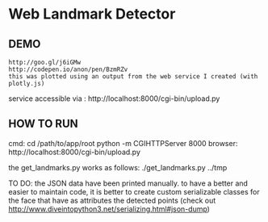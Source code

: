 # Web Landmark Detector
## DEMO
	http://goo.gl/j6iGMw
	http://codepen.io/anon/pen/BzmRZv
	this was plotted using an output from the web service I created (with plotly.js)

service accessible via :
	http://localhost:8000/cgi-bin/upload.py

## HOW TO RUN
cmd:
	cd /path/to/app/root
	python -m CGIHTTPServer 8000
browser:
	http://localhost:8000/cgi-bin/upload.py

the get_landmarks.py works as follows:
	./get_landmarks.py ../tmp

TO DO:
	the JSON data have been printed manually.
	to have a better and easier to maintain code, it is better to create custom serializable classes for the face that have as attributes the detected points (check out http://www.diveintopython3.net/serializing.html#json-dump)
